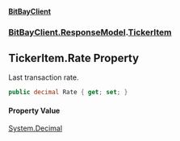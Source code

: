 #### [BitBayClient](./index.md 'index')
### [BitBayClient.ResponseModel](./BitBayClient-ResponseModel.md 'BitBayClient.ResponseModel').[TickerItem](./BitBayClient-ResponseModel-TickerItem.md 'BitBayClient.ResponseModel.TickerItem')
## TickerItem.Rate Property
Last transaction rate.  
```csharp
public decimal Rate { get; set; }
```
#### Property Value
[System.Decimal](https://docs.microsoft.com/en-us/dotnet/api/System.Decimal 'System.Decimal')  
